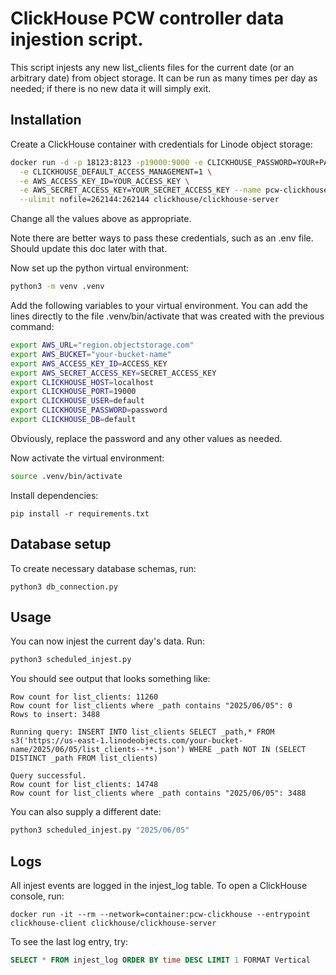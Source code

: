 # ClickHouse PCW controller data injestion script.

This script injests any new list_clients files for the current date (or an
arbitrary date) from object storage. It can be run as many times per day as
needed; if there is no new data it will simply exit.

## Installation

Create a ClickHouse container with credentials for Linode object storage:

```sh
docker run -d -p 18123:8123 -p19000:9000 -e CLICKHOUSE_PASSWORD=YOUR+PASSWORD \
  -e CLICKHOUSE_DEFAULT_ACCESS_MANAGEMENT=1 \
  -e AWS_ACCESS_KEY_ID=YOUR_ACCESS_KEY \
  -e AWS_SECRET_ACCESS_KEY=YOUR_SECRET_ACCESS_KEY --name pcw-clickhouse \
  --ulimit nofile=262144:262144 clickhouse/clickhouse-server
```

Change all the values above as appropriate.

Note there are better ways to pass these credentials, such as an .env file.
Should update this doc later with that.

Now set up the python virtual environment:

```sh
python3 -m venv .venv
```

Add the following variables to your virtual environment. You can add the lines
directly to the file .venv/bin/activate that was created with the previous
command:

```sh
export AWS_URL="region.objectstorage.com"
export AWS_BUCKET="your-bucket-name"
export AWS_ACCESS_KEY_ID=ACCESS_KEY
export AWS_SECRET_ACCESS_KEY=SECRET_ACCESS_KEY
export CLICKHOUSE_HOST=localhost
export CLICKHOUSE_PORT=19000
export CLICKHOUSE_USER=default
export CLICKHOUSE_PASSWORD=password
export CLICKHOUSE_DB=default
```

Obviously, replace the password and any other values as needed.

Now activate the virtual environment:

```sh
source .venv/bin/activate
```

Install dependencies:

```
pip install -r requirements.txt
```

## Database setup

To create necessary database schemas, run:

```
python3 db_connection.py
```

## Usage

You can now injest the current day's data. Run:

```sh
python3 scheduled_injest.py
```

You should see output that looks something like:

```
Row count for list_clients: 11260
Row count for list_clients where _path contains "2025/06/05": 0
Rows to insert: 3488

Running query: INSERT INTO list_clients SELECT _path,* FROM s3('https://us-east-1.linodeobjects.com/your-bucket-name/2025/06/05/list_clients--**.json') WHERE _path NOT IN (SELECT DISTINCT _path FROM list_clients)

Query successful.
Row count for list_clients: 14748
Row count for list_clients where _path contains "2025/06/05": 3488
```

You can also supply a different date:

```sh
python3 scheduled_injest.py "2025/06/05"
```

## Logs

All injest events are logged in the injest_log table. To open a ClickHouse
console, run:

```
docker run -it --rm --network=container:pcw-clickhouse --entrypoint clickhouse-client clickhouse/clickhouse-server
```

To see the last log entry, try:


```sql
SELECT * FROM injest_log ORDER BY time DESC LIMIT 1 FORMAT Vertical
```